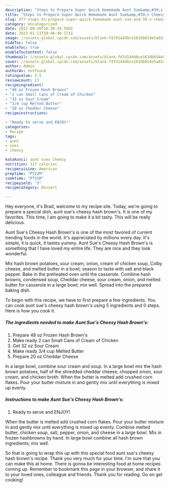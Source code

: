 ```yaml
---
description: "Steps to Prepare Super Quick Homemade Aunt Sue&amp;#39;s Cheesy Hash Brown&amp;#39;s"
title: "Steps to Prepare Super Quick Homemade Aunt Sue&amp;#39;s Cheesy Hash Brown&amp;#39;s"
slug: 477-steps-to-prepare-super-quick-homemade-aunt-sue-and-39-s-cheesy-hash-brown-and-39-s
category: Uncategorized
date: 2022-09-26T16:28:19.560Z
date: 2023-01-11T10:46:40.171Z
image: //assets-global.cpcdn.com/assets/blank-fd7d144d8ce163db654e5a02c40b08a2775adb7897d16e4062681dc7e1b2800f.png
hideToc: false
enableToc: true
enableTocContent: false
thumbnail: //assets-global.cpcdn.com/assets/blank-fd7d144d8ce163db654e5a02c40b08a2775adb7897d16e4062681dc7e1b2800f.png
cover: //assets-global.cpcdn.com/assets/blank-fd7d144d8ce163db654e5a02c40b08a2775adb7897d16e4062681dc7e1b2800f.png
author: Admin
authorAv: notfound
ratingvalue: 3.5
reviewcount: 13
recipeingredient:
- "48 oz Frozen Hash Browns"
- "2 can Small Cans of Cream of Chicken"
- "32 oz Sour Cream"
- "3/4 cup Melted Butter"
- "20 oz Cheddar Cheese"
recipeinstructions:

- "Ready to serve and ENJOY!"
categories:
- Recipe
tags:
- aunt
- sues
- cheesy

katakunci: aunt sues cheesy 
nutrition: 117 calories
recipecuisine: American
preptime: "PT22M"
cooktime: "PT31M"
recipeyield: "3"
recipecategory: Dessert

---
```



Hey everyone, it's Brad, welcome to my recipe site. Today, we're going to prepare a special dish, aunt sue&#39;s cheesy hash brown&#39;s. It is one of my favorites. This time, I am going to make it a bit tasty. This will be really delicious.

Aunt Sue&#39;s Cheesy Hash Brown&#39;s is one of the most favored of current trending foods in the world. It's appreciated by millions every day. It's simple, it is quick, it tastes yummy. Aunt Sue&#39;s Cheesy Hash Brown&#39;s is something that I have loved my entire life. They are nice and they look wonderful.

Mix hash brown potatoes, sour cream, onion, cream of chicken soup, Colby cheese, and melted butter in a bowl; season to taste with salt and black pepper. Bake in the preheated oven until the casserole. Combine hash browns, condensed soup, Cheddar cheese, sour cream, onion, and melted butter for casserole in a large bowl; mix well. Spread into the prepared baking dish.


To begin with this recipe, we have to first prepare a few ingredients. You can cook aunt sue&#39;s cheesy hash brown&#39;s using 5 ingredients and 0 steps. Here is how you cook it.

<!--inarticleads1-->

##### The ingredients needed to make Aunt Sue&#39;s Cheesy Hash Brown&#39;s:

1. Prepare 48 oz Frozen Hash Brown&#39;s
1. Make ready 2 can Small Cans of Cream of Chicken
1. Get 32 oz Sour Cream
1. Make ready 3/4 cup Melted Butter
1. Prepare 20 oz Cheddar Cheese


In a large bowl, combine sour cream and soup. In a large bowl mix the hash brown potatoes, half of the shredded cheddar cheese, chopped onion, sour cream, and chicken broth. When the butter is melted add crushed corn flakes. Pour your butter mixture in and gently mix until everything is mixed up evenly. 

<!--inarticleads2-->

##### Instructions to make Aunt Sue&#39;s Cheesy Hash Brown&#39;s:


1. Ready to serve and ENJOY!

When the butter is melted add crushed corn flakes. Pour your butter mixture in and gently mix until everything is mixed up evenly. Combine melted butter, chicken soup, salt, pepper, onion, and cheese in a large bowl. Mix in frozen hashbrowns by hand. In large bowl combine all hash brown ingredients; mix well. 

So that is going to wrap this up with this special food aunt sue&#39;s cheesy hash brown&#39;s recipe. Thank you very much for your time. I'm sure that you can make this at home. There is gonna be interesting food at home recipes coming up. Remember to bookmark this page in your browser, and share it to your loved ones, colleague and friends. Thank you for reading. Go on get cooking!
